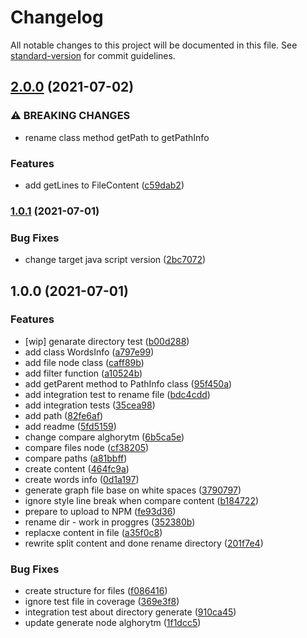 # Changelog

All notable changes to this project will be documented in this file. See [standard-version](https://github.com/conventional-changelog/standard-version) for commit guidelines.

## [2.0.0](https://github.com/Bajdzis/awesome-tree/compare/v1.0.1...v2.0.0) (2021-07-02)


### ⚠ BREAKING CHANGES

* rename class method getPath to getPathInfo

### Features

* add getLines to FileContent ([c59dab2](https://github.com/Bajdzis/awesome-tree/commit/c59dab2b9cde38a30c60f4d63ca33aa0b349288a))

### [1.0.1](https://github.com/Bajdzis/awesome-tree/compare/v1.0.0...v1.0.1) (2021-07-01)


### Bug Fixes

* change target java script version ([2bc7072](https://github.com/Bajdzis/awesome-tree/commit/2bc70727d4a97e3a14dc10dc81f345e7ac4b98f8))

## 1.0.0 (2021-07-01)


### Features

* [wip] genarate directory test ([b00d288](https://github.com/Bajdzis/awesome-tree/commit/b00d288ad5b1defa632c18844679171432d8b41c))
* add class WordsInfo ([a797e99](https://github.com/Bajdzis/awesome-tree/commit/a797e99b009fc9038702d8b54f06d8004fd0c392))
* add file node class ([caff89b](https://github.com/Bajdzis/awesome-tree/commit/caff89b1c0149c7c4cdd91a455942a8a711e5173))
* add filter function ([a10524b](https://github.com/Bajdzis/awesome-tree/commit/a10524b9643693fff46f1b298ee6b5c843f333fb))
* add getParent method to PathInfo class ([95f450a](https://github.com/Bajdzis/awesome-tree/commit/95f450aec27027e327d9e82246876dede3941ae7))
* add integration test to rename file ([bdc4cdd](https://github.com/Bajdzis/awesome-tree/commit/bdc4cdd75989547b971870cf17688f4ee1808f40))
* add integration tests ([35cea98](https://github.com/Bajdzis/awesome-tree/commit/35cea98bb1b64fbe44ad01f9ec5573992365ac11))
* add path ([82fe6af](https://github.com/Bajdzis/awesome-tree/commit/82fe6af4d26d186d0c2ffbc729e22a85be6c4a10))
* add readme ([5fd5159](https://github.com/Bajdzis/awesome-tree/commit/5fd51590d628a021c9411198281920a9cbd8afdd))
* change compare alghorytm ([6b5ca5e](https://github.com/Bajdzis/awesome-tree/commit/6b5ca5e9fe22aee4ac74dacafdc9de4fa63e95b2))
* compare files node ([cf38205](https://github.com/Bajdzis/awesome-tree/commit/cf38205e12980027ffea9541ac4f3d05ece29d13))
* compare paths ([a81bbff](https://github.com/Bajdzis/awesome-tree/commit/a81bbff7ee72c12caf8fabbfe066f127494854e4))
* create content ([464fc9a](https://github.com/Bajdzis/awesome-tree/commit/464fc9a1c1bf6670c5809b040f71bad765eaa9f4))
* create words info ([0d1a197](https://github.com/Bajdzis/awesome-tree/commit/0d1a19732c69797aa9deeeabe76c71fb348a919e))
* generate graph file base on white spaces ([3790797](https://github.com/Bajdzis/awesome-tree/commit/37907975aa88d03ea62f5f4807fb60c7b295fd41))
* ignore style line break when compare content ([b184722](https://github.com/Bajdzis/awesome-tree/commit/b18472200f278c1d79ae7f70f9970cf71528281a))
* prepare to upload to NPM ([fe93d36](https://github.com/Bajdzis/awesome-tree/commit/fe93d36abafad61d7d094f47209e6bd454a26a87))
* rename dir - work in proggres ([352380b](https://github.com/Bajdzis/awesome-tree/commit/352380b0f724c20c2de4fa4e068b30cb1e068b72))
* replacxe content in file ([a35f0c8](https://github.com/Bajdzis/awesome-tree/commit/a35f0c88df49c0a7cdd25ad7d459edf6b80d7848))
* rewrite split content and done rename directory ([201f7e4](https://github.com/Bajdzis/awesome-tree/commit/201f7e47feeb80eb9d079e844da5e53ac32b3350))


### Bug Fixes

* create structure for files ([f086416](https://github.com/Bajdzis/awesome-tree/commit/f086416d17e54709dd14a4d3653ef6a5a2a82c6b))
* ignore test file in coverage ([369e3f8](https://github.com/Bajdzis/awesome-tree/commit/369e3f8571029c7bf0782e8834a4b59b7ad669f6))
* integration test about directory generate ([910ca45](https://github.com/Bajdzis/awesome-tree/commit/910ca4594412cd4f4e841959536eb3aa256185b8))
* update generate node alghorytm ([1f1dcc5](https://github.com/Bajdzis/awesome-tree/commit/1f1dcc5af081990c0f129d345f7b3f729d4a334b))
